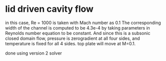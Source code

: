 # lid driven cavity flow
in this case, Re = 1000 is taken with Mach number as 0.1
The corresponding width of the channel is computed to be 4.3e-4 by taking
parameters in Reynolds number equation to be constant.
And since this is a subsonic closed domain flow, pressure is zerogradient
at all four sides, and temperature is fixed for all 4 sides.
top plate will move at M=0.1.

done using version 2 solver
